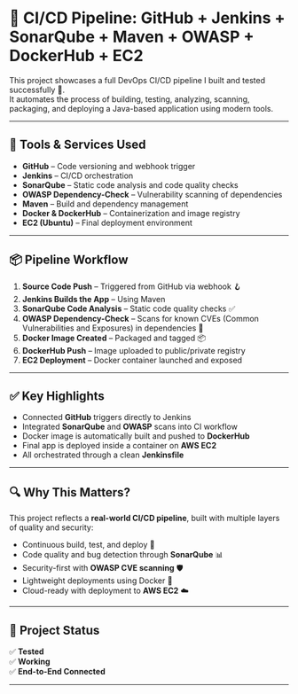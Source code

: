 # 🚀 CI/CD Pipeline: GitHub + Jenkins + SonarQube + Maven + OWASP + DockerHub + EC2

This project showcases a full DevOps CI/CD pipeline I built and tested successfully 💪.  
It automates the process of building, testing, analyzing, scanning, packaging, and deploying a Java-based application using modern tools.

---

## 🔧 Tools & Services Used

- **GitHub** – Code versioning and webhook trigger  
- **Jenkins** – CI/CD orchestration  
- **SonarQube** – Static code analysis and code quality checks  
- **OWASP Dependency-Check** – Vulnerability scanning of dependencies  
- **Maven** – Build and dependency management  
- **Docker & DockerHub** – Containerization and image registry  
- **EC2 (Ubuntu)** – Final deployment environment

---

## 📦 Pipeline Workflow

1. **Source Code Push** – Triggered from GitHub via webhook 🪝
2. **Jenkins Builds the App** – Using Maven  
3. **SonarQube Code Analysis** – Static code quality checks ✅
4. **OWASP Dependency-Check** – Scans for known CVEs (Common Vulnerabilities and Exposures) in dependencies 🔐  
5. **Docker Image Created** – Packaged and tagged 📦
6. **DockerHub Push** – Image uploaded to public/private registry  
7. **EC2 Deployment** – Docker container launched and exposed

---

## ✅ Key Highlights

- Connected **GitHub** triggers directly to Jenkins  
- Integrated **SonarQube** and **OWASP** scans into CI workflow  
- Docker image is automatically built and pushed to **DockerHub**  
- Final app is deployed inside a container on **AWS EC2**  
- All orchestrated through a clean **Jenkinsfile**


---

## 🔍 Why This Matters?

This project reflects a **real-world CI/CD pipeline**, built with multiple layers of quality and security:

- Continuous build, test, and deploy 🔄  
- Code quality and bug detection through **SonarQube** 📊  
- Security-first with **OWASP CVE scanning** 🛡️  
- Lightweight deployments using Docker 🐳  
- Cloud-ready with deployment to **AWS EC2** ☁️

---

## 🙌 Project Status

✅ **Tested**  
✅ **Working**  
✅ **End-to-End Connected**

---
